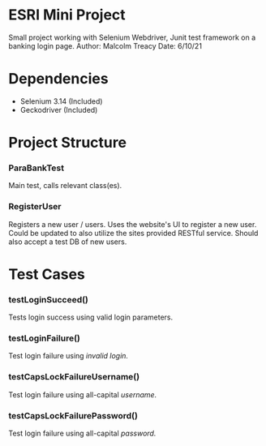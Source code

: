 # ESRI Mini Project

Small project working with Selenium Webdriver, Junit test framework on a banking login page. 
Author: Malcolm Treacy
Date: 6/10/21

# Dependencies

* Selenium 3.14 (Included)
* Geckodriver (Included)

# Project Structure
### ParaBankTest
Main test, calls relevant class(es). 
### RegisterUser 
Registers a new user / users.  Uses the website's UI to register a new user. 
Could be updated to also utilize the sites provided RESTful service.  Should also accept a test DB of new users.    

# Test Cases
### testLoginSucceed()
Tests login success using valid login parameters. 
### testLoginFailure()
Test login failure using *invalid login.*
### testCapsLockFailureUsername()
Test login failure using all-capital *username.*
### testCapsLockFailurePassword()
Test login failure using all-capital *password.*
